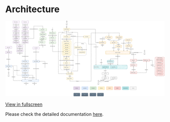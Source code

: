 # Architecture

![Architecture](img/Architecture.drawio.svg)

[View in fullscreen](https://www.draw.io/?lightbox=1#Uhttps%3A%2F%2Ftier4.github.io%2Fautoware.proj%2Fdocs%2Farchitecture.drawio.svg)

Please check the detailed documentation [here](https://tier4.github.io/autoware.iv/tree/main).
